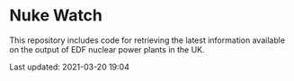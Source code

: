 # Nuke Watch

This repository includes code for retrieving the latest information available on the output of EDF nuclear power plants in the UK.

Last updated: 2021-03-20 19:04